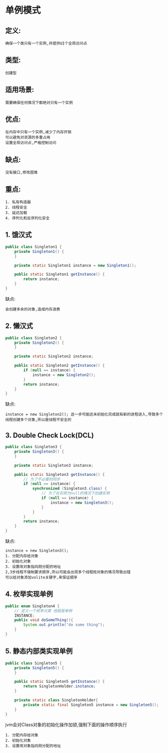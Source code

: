 # 单例模式

## 定义:

    确保一个类只有一个实例,并提供UI个全局访问点


## 类型:

    创建型


## 适用场景:

    需要确保任何情况下都绝对只有一个实例

## 优点:

    在内存中只有一个实例,减少了内存开销
    可以避免对资源的多重占用
    设置全局访问点,严格控制访问

## 缺点:

    没有接口,修改困难

## 重点:

    1. 私有构造器
    2. 线程安全
    3. 延迟加载
    4. 序列化和反序列化安全

## 1. 饿汉式

``` java
public class Singleton1 {
    private Singleton1() {
    }

    private static Singleton1 instance = new Singleton1();

    public static Singleton1 getInstance() {
        return instance;
    }
}
```

缺点:

    会创建多余的对象,造成内存浪费


## 2. 懒汉式

``` java
public class Singleton2 {
    private Singleton2() {
    }

    private static Singleton2 instance;

    public static Singleton2 getInstance() {
        if (null == instance) {
            instance = new Singleton2();
        }
        return instance;
    }
}
```

缺点:

    instance = new Singleton2(); 这一步可能还未初始化完成就有新的进程进入,导致多个线程创建多个对象,所以是线程不安全的

## 3. Double Check Lock(DCL)

``` java
public class Singleton3 {
    private Singleton3() {
    }

    private static Singleton3 instance;

    public static Singleton3 getInstance() {
        // 为了不必要的同步
        if (null == instance) {
            synchronized (Singleton3.class) {
                // 为了在实例为null的情况下创建实例
                if (null == instance) {
                    instance = new Singleton3();
                }
            }
        }
        return instance;
    }
}
```

缺点:

    instance = new Singleton3();
    1. 分配内存给对象
    2. 初始化对象
    3. 设置改对象指向刚分配的地址
    2,3步线程不强制要求顺序,所以可能会出现多个线程抢对象的情况导致出错
    可以给对象添加volite关键字,来保证顺序

## 4. 枚举实现单例

``` java
public enum Singleton4 {
    // 定义一个枚举元素 他就是单例
    INSTANCE;
    public void doSomeThing(){
        System.out.println("do some thing");
    }
}
```

## 5. 静态内部类实现单例

``` java
public class Singleton5 {
    private Singleton5() {
    }

    public static Singleton5 getInstance() {
        return SingletonHolder.instance;
    }

    private static class SingletonHolder{
        private static final Singleton5 instance = new Singleton5();
    }
}
```

jvm会对Class对象的初始化操作加锁,强制下面的操作顺序执行

    1. 分配内存给对象
    2. 初始化对象
    3. 设置改对象指向刚分配的地址
